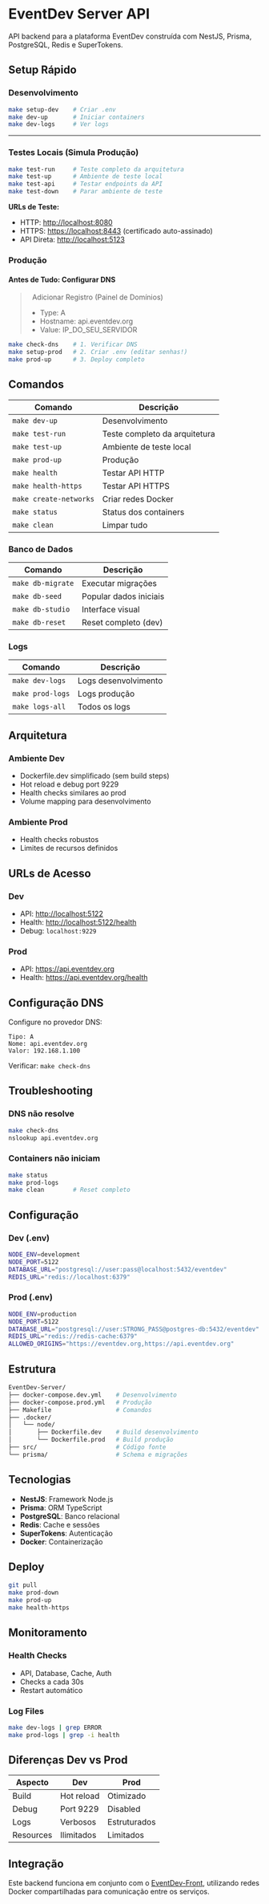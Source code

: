 # EventDev Server API

API backend para a plataforma EventDev construída com NestJS, Prisma, PostgreSQL, Redis e SuperTokens.

## Setup Rápido

### Desenvolvimento

```bash
make setup-dev    # Criar .env
make dev-up       # Iniciar containers
make dev-logs     # Ver logs
```

****

### Testes Locais (Simula Produção)

```bash
make test-run     # Teste completo da arquitetura
make test-up      # Ambiente de teste local
make test-api     # Testar endpoints da API
make test-down    # Parar ambiente de teste
```

**URLs de Teste:**

- HTTP: <http://localhost:8080>
- HTTPS: <https://localhost:8443> (certificado auto-assinado)
- API Direta: <http://localhost:5123>

### Produção

#### Antes de Tudo: Configurar DNS

> &nbsp;
> Adicionar Registro (Painel de Domínios)
>
> - Type: A
> - Hostname: api.eventdev.org
> - Value: IP_DO_SEU_SERVIDOR
> &nbsp;

```bash
make check-dns    # 1. Verificar DNS
make setup-prod   # 2. Criar .env (editar senhas!)
make prod-up      # 3. Deploy completo
```

## Comandos

| Comando                | Descrição                     |
|------------------------|-------------------------------|
| `make dev-up`          | Desenvolvimento               |
| `make test-run`        | Teste completo da arquitetura |
| `make test-up`         | Ambiente de teste local       |
| `make prod-up`         | Produção                      |
| `make health`          | Testar API HTTP               |
| `make health-https`    | Testar API HTTPS              |
| `make create-networks` | Criar redes Docker            |
| `make status`          | Status dos containers         |
| `make clean`           | Limpar tudo                   |

### Banco de Dados

| Comando           | Descrição              |
|-------------------|------------------------|
| `make db-migrate` | Executar migrações     |
| `make db-seed`    | Popular dados iniciais |
| `make db-studio`  | Interface visual       |
| `make db-reset`   | Reset completo (dev)   |

### Logs

| Comando                | Descrição            |
|------------------------|----------------------|
| `make dev-logs`        | Logs desenvolvimento |
| `make prod-logs`       | Logs produção        |
| `make logs-all`        | Todos os logs        |

## Arquitetura

### Ambiente Dev

- Dockerfile.dev simplificado (sem build steps)
- Hot reload e debug port 9229
- Health checks similares ao prod
- Volume mapping para desenvolvimento

### Ambiente Prod

- Health checks robustos
- Limites de recursos definidos

## URLs de Acesso

### Dev

- API: <http://localhost:5122>
- Health: <http://localhost:5122/health>
- Debug: `localhost:9229`

### Prod

- API: <https://api.eventdev.org>
- Health: <https://api.eventdev.org/health>

## Configuração DNS

Configure no provedor DNS:

```text
Tipo: A
Nome: api.eventdev.org
Valor: 192.168.1.100
```

Verificar: `make check-dns`

## Troubleshooting

### DNS não resolve

```bash
make check-dns
nslookup api.eventdev.org
```

### Containers não iniciam

```bash
make status
make prod-logs
make clean        # Reset completo
```

## Configuração

### Dev (.env)

```bash
NODE_ENV=development
NODE_PORT=5122
DATABASE_URL="postgresql://user:pass@localhost:5432/eventdev"
REDIS_URL="redis://localhost:6379"
```

### Prod (.env)

```bash
NODE_ENV=production
NODE_PORT=5122
DATABASE_URL="postgresql://user:STRONG_PASS@postgres-db:5432/eventdev"
REDIS_URL="redis://redis-cache:6379"
ALLOWED_ORIGINS="https://eventdev.org,https://api.eventdev.org"
```

## Estrutura

```sh
EventDev-Server/
├── docker-compose.dev.yml    # Desenvolvimento
├── docker-compose.prod.yml   # Produção
├── Makefile                  # Comandos
├── .docker/
│   └── node/
│       ├── Dockerfile.dev    # Build desenvolvimento
│       └── Dockerfile.prod   # Build produção
├── src/                      # Código fonte
└── prisma/                   # Schema e migrações
```

## Tecnologias

- **NestJS**: Framework Node.js
- **Prisma**: ORM TypeScript
- **PostgreSQL**: Banco relacional
- **Redis**: Cache e sessões
- **SuperTokens**: Autenticação
- **Docker**: Containerização

## Deploy

```bash
git pull
make prod-down
make prod-up
make health-https
```

## Monitoramento

### Health Checks

- API, Database, Cache, Auth
- Checks a cada 30s
- Restart automático

### Log Files

```bash
make dev-logs | grep ERROR
make prod-logs | grep -i health
```

## Diferenças Dev vs Prod

| Aspecto   | Dev        | Prod             |
|-----------|------------|------------------|
| Build     | Hot reload | Otimizado        |
| Debug     | Port 9229  | Disabled         |
| Logs      | Verbosos   | Estruturados     |
| Resources | Ilimitados | Limitados        |

## Integração

Este backend funciona em conjunto com o [EventDev-Front](https://github.com/EventDev-Communities/EventDev-Front), utilizando redes Docker compartilhadas para comunicação entre os serviços.
